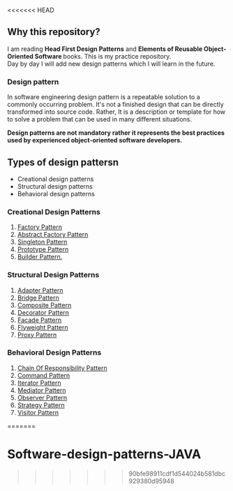 <<<<<<< HEAD
## Why this repository?
I am reading <b>Head First Design Patterns</b> and <b> Elements of Reusable Object-Oriented Software </b> books. This is my practice repository. <br/>
Day by day I will add new design patterns which I will learn in the future.

### Design pattern
In software engineering design pattern is a repeatable solution to a commonly occurring problem. 
It's not a finished design that can be directly transformed into source code. 
Rather, It is a description or template for how to solve a problem that can be used in many different situations.

<strong> Design patterns are not mandatory rather it represents the best practices used by experienced object-oriented software developers.</strong>

## Types of design pattersn
* Creational design patterns
* Structural design patterns
* Behavioral design patterns

### Creational Design Patterns
1. [Factory Pattern](https://github.com/TDMWalpala/Software-design-patterns-JAVA/tree/master/src/Factory)
2. [Abstract Factory Pattern](https://github.com/TDMWalpala/Software-design-patterns-JAVA/tree/master/src/AbstractFactory)
3. [Singleton Pattern](https://github.com/TDMWalpala/Software-design-patterns-JAVA/tree/master/src/Singleton)
4. [Prototype Pattern](https://github.com/TDMWalpala/Software-design-patterns-JAVA/tree/master/src/Prototype)
5. [Builder Pattern.](https://github.com/TDMWalpala/Software-design-patterns-JAVA/tree/master/src/Builder)

### Structural Design Patterns
1. [Adapter Pattern](https://github.com/TDMWalpala/Software-design-patterns-JAVA/tree/master/src/Adaptor)
2. [Bridge Pattern](https://github.com/TDMWalpala/Software-design-patterns-JAVA/tree/master/src/Bridge)
3. [Composite Pattern](https://github.com/TDMWalpala/Software-design-patterns-JAVA/tree/master/src/Composite)
4. [Decorator Pattern](https://github.com/TDMWalpala/Software-design-patterns-JAVA/tree/master/src/Decorator)
5. [Facade Pattern](https://github.com/TDMWalpala/Software-design-patterns-JAVA/tree/master/src/Facade)
6. [Flyweight Pattern](https://github.com/TDMWalpala/Software-design-patterns-JAVA/tree/master/src/Flyweight)
7. [Proxy Pattern](https://github.com/TDMWalpala/Software-design-patterns-JAVA/tree/master/src/Proxy)

### Behavioral Design Patterns
1. [Chain Of Responsibility Pattern](https://github.com/TDMWalpala/Software-design-patterns-JAVA/tree/master/src/Chainofresponsibility)
2. [Command Pattern](https://github.com/TDMWalpala/Software-design-patterns-JAVA/tree/master/src/Command)
3. [Iterator Pattern](https://github.com/TDMWalpala/Software-design-patterns-JAVA/tree/master/src/Iterator)
4. [Mediator Pattern](https://github.com/TDMWalpala/Software-design-patterns-JAVA/tree/master/src/Mediator)
5. [Observer Pattern](https://github.com/TDMWalpala/Software-design-patterns-JAVA/tree/master/src/Observer)
6. [Strategy Pattern](https://github.com/TDMWalpala/Software-design-patterns-JAVA/tree/master/src/Strategy)
7. [Visitor Pattern](https://github.com/TDMWalpala/Software-design-patterns-JAVA/tree/master/src/Visitor)


=======
# Software-design-patterns-JAVA
>>>>>>> 90bfe98911cdf1d544024b581dbc929380d95948
